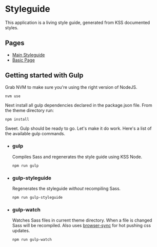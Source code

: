 # Styleguide

This application is a living style guide, generated from KSS documented styles.

## Pages
- [Main Styleguide](../default/index.html)
- [Basic Page](../basic-page/index.html)

## Getting started with Gulp

Grab NVM to make sure you're using the right version of NodeJS.

```
nvm use
```

Next install all gulp dependencies declared in the package.json file. From the theme directory run:

```
npm install
```

Sweet. Gulp should be ready to go. Let's make it do work. Here's a list of the available gulp commands.

+ ### gulp
  Compiles Sass and regenerates the style guide using KSS Node.
  
  ```
  npm run gulp
  ```

+ ### gulp-styleguide
  Regenerates the styleguide _without_ recompiling Sass.
  
  ```
  npm run gulp-styleguide
  ```

+ ### gulp-watch
  Watches Sass files in current theme directory. When a file is changed Sass will be recompiled.
  Also uses [browser-sync](http://www.browsersync.io/) for hot pushing css updates.
  
  ```
  npm run gulp-watch
  ```
